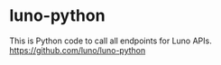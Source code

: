 # luno-python
This is Python code to call all endpoints for Luno APIs.
https://github.com/luno/luno-python
